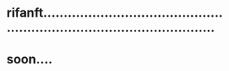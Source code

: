 # rifanft...............................................................................................
# soon....
